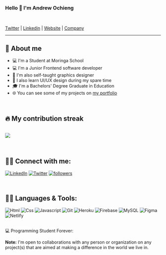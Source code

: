 ### Hello 👋 I'm Andrew Ochieng 

<br>

[Twitter](https://twitter.com/drew_omosh) |
[Linkedin](https://www.linkedin.com/in/andrew-ochieng-00b076180/) |
[Website](https://andrew-ochieng.github.io/Portfolio-Andrew/) |
[Company](https://codialsolutions.netlify.app/)


---

## 📖 About me

* 💻 I'm a Student at Moringa School
* 💻 I'm a Junior Frontend software developer
* 🍥 I'm also self-taught graphics designer
* 🎨 I also learn UI/UX design during my spare time
* 🎓 I'm a Bachelors' Degree Graduate in Education
* 🌐 You can see some of my projects on [my portfolio](https://andrewomosh.netlify.app/)


</br>


## 🔥 My contribution streak

<br>
<a href="https://readme-stats-cfgj2cxdy.vercel.app/api?username=andrew-ochieng&count_private=true&show_icons=true&theme=cobalt">
  <img  src = "https://github-readme-streak-stats.herokuapp.com/?user=andrew-ochieng&">
</a>

<br>
<br>
<br>

## 🙋‍♂️ Connect with me:

<p align="left">
  <a href="https://www.linkedin.com/in/andrew-ochieng-00b076180/"><img alt="LinkedIn" title="LinkedIn" src="https://img.shields.io/badge/-LinkedIn-0077B5?style=for-the-badge&logo=linkedin&logoColor=white"/></a>
  <a href="https://twitter.com/drew_omosh"><img alt="Twitter" title="Twitter" src="https://img.shields.io/badge/-Twitter-1DA1F2?style=for-the-badge&logo=twitter&logoColor=white"/></a>
  <a href="https://github.com/andrew-ochieng"><img alt="followers" title="Follow me on Github" src="https://img.shields.io/github/followers/andrew-ochieng?color=236ad3&style=for-the-badge&logo=github&label=Follow"/></a>
</p>


<br>

 ## 👨‍💻 Languages & Tools:

![Html](https://img.shields.io/badge/HTML5-E34F26?style=flat&logo=html5&logoColor=white)
![Css](https://img.shields.io/badge/CSS3-1572B6?style=flat&logo=css3&logoColor=white)
![Javascript](https://img.shields.io/badge/JavaScript-323330?style=flat&logo=javascript&logoColor=F7DF1E)
![Git](https://img.shields.io/badge/GIT-E44C30?style=flat&logo=git&logoColor=white)
![Heroku](https://img.shields.io/badge/Heroku-430098?style=flat&logo=heroku&logoColor=white)
![Firebase](https://img.shields.io/badge/firebase-ffca28?style=flat&logo=firebase&logoColor=black)
![MySQL](https://img.shields.io/badge/MySQL-07405E?style=flat&logo=mysql&logoColor=white)
![Figma](https://img.shields.io/badge/Figma-F24E1E?style=flat&logo=figma&logoColor=white)
![Netlify](https://img.shields.io/badge/Netlify-00AD9F?style=flat&logo=netlify&logoColor=white)


<br>


<summary>💻 Programming Student Forever: </summary>
  
  <b>Note:</b> I'm open to collaborations with any person or organization on any project(s) that are aimed at making a difference in the world we live in.
  
<br>

